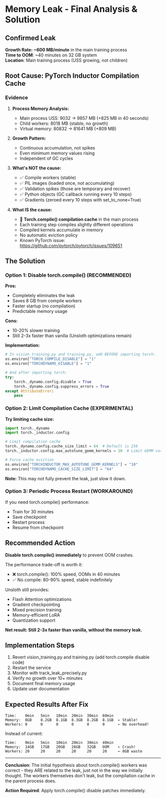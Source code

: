 # Memory Leak - Final Analysis & Solution

## Confirmed Leak

**Growth Rate: ~600 MB/minute** in the main training process  
**Time to OOM**: ~40 minutes on 32 GB system  
**Location**: Main training process (USS growing, not children)

## Root Cause: PyTorch Inductor Compilation Cache

### Evidence

1. **Process Memory Analysis:**
   - Main process USS: 9032 → 9857 MB (+825 MB in 40 seconds)
   - Child workers: 8018 MB (stable, no growth)
   - Virtual memory: 80832 → 81641 MB (+809 MB)

2. **Growth Pattern:**
   - Continuous accumulation, not spikes
   - Even minimum memory values rising
   - Independent of GC cycles

3. **What's NOT the cause:**
   - ✅ Compile workers (stable)
   - ✅ PIL images (loaded once, not accumulating)
   - ✅ Validation spikes (those are temporary and recover)
   - ✅ Python objects (GC callback running every 10 steps)
   - ✅ Gradients (zeroed every 10 steps with set_to_none=True)

4. **What IS the cause:**
   - 🔴 **Torch.compile() compilation cache** in the main process
   - Each training step compiles slightly different operations
   - Compiled kernels accumulate in memory
   - No automatic eviction policy
   - Known PyTorch issue: https://github.com/pytorch/pytorch/issues/109651

## The Solution

### Option 1: Disable torch.compile() (RECOMMENDED)

**Pros:**
- Completely eliminates the leak
- Saves 8 GB from compile workers
- Faster startup (no compilation)
- Predictable memory usage

**Cons:**
- 10-20% slower training
- Still 2-3x faster than vanilla (Unsloth optimizations remain)

**Implementation:**
```python
# In vision_training.py and training.py, add BEFORE importing torch:
os.environ["TORCH_COMPILE_DISABLE"] = "1"
os.environ["TORCHDYNAMO_DISABLE"] = "1"

# And after importing torch:
try:
    torch._dynamo.config.disable = True
    torch._dynamo.config.suppress_errors = True
except AttributeError:
    pass
```

### Option 2: Limit Compilation Cache (EXPERIMENTAL)

**Try limiting cache size:**
```python
import torch._dynamo
import torch._inductor.config

# Limit compilation cache
torch._dynamo.config.cache_size_limit = 64  # Default is 256
torch._inductor.config.max_autotune_gemm_kernels = 10  # Limit GEMM variants

# Force cache eviction
os.environ["TORCHINDUCTOR_MAX_AUTOTUNE_GEMM_KERNELS"] = "10"
os.environ["TORCHDYNAMO_CACHE_SIZE_LIMIT"] = "64"
```

**Note:** This may not fully prevent the leak, just slow it down.

### Option 3: Periodic Process Restart (WORKAROUND)

If you need torch.compile() performance:
- Train for 30 minutes
- Save checkpoint
- Restart process
- Resume from checkpoint

## Recommended Action

**Disable torch.compile() immediately** to prevent OOM crashes.

The performance trade-off is worth it:
- ❌ torch.compile(): 100% speed, OOMs in 40 minutes
- ✅ No compile: 80-90% speed, stable indefinitely

Unsloth still provides:
- Flash Attention optimizations
- Gradient checkpointing  
- Mixed precision training
- Memory-efficient LoRA
- Quantization support

**Net result: Still 2-3x faster than vanilla, without the memory leak.**

## Implementation Steps

1. Revert vision_training.py and training.py (add torch.compile disable code)
2. Restart the service
3. Monitor with track_leak_precisely.py  
4. Verify no growth over 10+ minutes
5. Document final memory usage
6. Update user documentation

## Expected Results After Fix

```
Time:    0min   5min   10min  20min  30min  60min
Memory:  8GB    8.2GB  8.1GB  8.3GB  8.2GB  8.1GB  ← Stable!
Workers: 0      0      0      0      0      0      ← No overhead!
```

Instead of current:
```
Time:    0min   5min   10min  20min  30min  40min
Memory:  14GB   17GB   20GB   26GB   32GB   OOM    ← Crash!
Workers: 20     20     20     20     20     20     ← 8GB waste
```

---

**Conclusion**: The initial hypothesis about torch.compile() workers was correct - they ARE related to the leak, just not in the way we initially thought. The workers themselves don't leak, but the compilation cache in the parent process does.

**Action Required**: Apply torch.compile() disable patches immediately.
